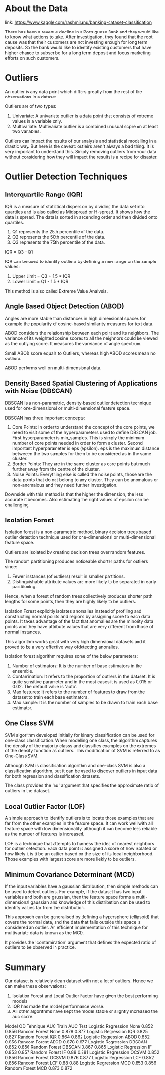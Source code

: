 # About the Data

link: https://www.kaggle.com/rashmiranu/banking-dataset-classification

There has been a revenue decline in a Portuguese Bank and they would like to know what actions to take. After investigation, they found that 
the root cause was that their customers are not investing enough for long term deposits. So the bank would like to identify existing customers 
that have higher chance to subscribe for a long term deposit and focus marketing efforts on such customers.

# Outliers

An outlier is any data point which differs greatly from the rest of the observations in a dataset.

Outliers are of two types:
1. Univariate: A univariate outlier is a data point that consists of extreme values in a variable only.
2. Multivariate: Multivariate outlier is a combined unusual scpre on at least two variables.

Outliers can impact the results of our analysis and statistical modelling in a drastic way. But here is the caveat: outleirs aren't always a bad thing.
It is very important to understand this. Simply removing outliers from your data without considering how they will impact the results is a recipe for
disaster.

# Outlier Detection Techniques

## Interquartile Range (IQR)

IQR is a measure of statistical dispersion by dividing the data set into quartiles and is also called as Midspread or H-spread. It shows how the data is spread. The data is sorted in ascending order and then divided onto quartiles.
1. Q1 represents the 25th percentile of the data.
2. Q2 represents the 50th percentile of the data.
3. Q3 represents the 75th percentile of the data.

IQR = Q3 - Q1

IQR can be used to identify outliers by defining a new range on the sample values:
1. Upper Limit = Q3 + 1.5 * IQR
1. Lower Limit = Q1 - 1.5 * IQR

This method is also called Extreme Value Analysis.

## Angle Based Object Detection (ABOD)

Angles are more stable than distances in high dimensional spaces for example the popularity of cosine-based similarity measures for text data.

ABOD considers the relationship between each point and its neighbors. The variance of its weighted cosine scores to all the neighnors could be viewed as the outlying score. It measures the vareiance of angle spectrum.

Small ABOD score equals to Outliers, whereas high ABOD scores mean no outliers.

ABOD performs well on multi-dimensional data.

## Density Based Spatial Clustering of Applications with Noise (DBSCAN)

DBSCAN is a non-parametric, density-based outlier detection technique used for one-dimensional or multi-dimensional feature space.

DBSCAN has three important concepts:
1. Core Points: In order to understand the concept of the core points, we need to visit some of the hyperparameters used to define DBSCAN job. First hyperparameter is min_samples. This is simply the minimum number of core points needed in order to form a cluster. Second important hyperparameter is eps (epsilon). eps is the maximum distance betweeen the two samples for them to be considered as in the same cluster.
2. Border Points: They are in the same cluster as core points but much further away from the centre of the cluster.
3. Noise Points: Everything else is called the noise points, those are the data points that do not belong to any cluster. They can be anomalous or non-anomalous and they need further investigation.

Downside with this method is that the higher the dimension, the less accurate it becomes. Also estimating the right values of epsilon can be challenging.

## Isolation Forest

Isolation forest is a non-parametric method, binary decision trees based outlier detection technique used for one-dimensional or multi-dimensional feature space.

Outliers are isolated by creating decision trees over random features.

The random partitioning produces noticeable shorter paths for outliers since:
1. Fewer instances (of outliers) result in smaller partitions.
2. Distinguishable attribute values are more likely to be separated in early partitioning.

Hence, when a forest of random trees collectively produces shorter path lengths for some points, then they are highly likely to be outliers.

Isolation Forest explicitly isolates anomalies instead of profiling and constructing normal points and regions by assigning score to each data points. It takes advantage of the fact that anomalies are the minority data points and they have attribute values that are very different from those of normal instances.

This algorithm works great with very high dimensional datasets and it proved to be a very effective way ofdetecting anonalies.

Isolation forest algorithm requires some of the below parameters:
1. Number of estimators: It is the number of base estimators in the ensemble.
2. Contamination: It refers to the proportion of outliers in the dataset. It is quite sensitive parameter and in the most cases it is used as 0.015 or 0.02. The default value is 'auto'.
3. Max features: It refers to the number of features to draw from the dataset to train each base estimators.
4. Max sample: It is the number of samples to be drawn to train each base estimator. 

## One Class SVM

SVM algorithm developed initially for binary classification can be used for one-class classification. When modelling one class, the algorithm captures the density of the majority classs and classifies examples on the extremes of the density function as outliers. This modification of SVM is referred to as One-Class SVM.

Although SVM is classification algorithm and one-class SVM is also a classification algorithm, but it can be used to discover outliers in input data for both regression and classification datasets.

The class provides the 'nu' argument that specifies the approximate ratio of outliers in the dataset.


## Local Outlier Factor (LOF)

A simple approach to identify outliers is to locate those examples that are far from the other examples in the feature space. It can work well with all feature space with low dimensionality, although it can become less reliable as the number of features is increased.

LOF is a technique that attempts to harness the idea of nearest neighbors for outlier detection. Each data point is assigned a score of how isolated or how likely it is ti be an outlier based on the size of its local neighborhood. Those examples with largest score are more liekly to be outliers.

## Minimum Covariance Determinant (MCD)

If the input variables have a gaussian distribution, then simple methods can be used to detect outliers. For example, if the dataset has two input variables and both are gaussian, then the feature space forms a multi-dimensional gaussian and knowledge of this distribution can be used to identify values far from the distribution.

This approach can be generalised by defining a hypersphere (ellipsoid) that covers the normal data, and the data that falls outside this space is considered an outlier. An efficient implementation of this technique for multivariate data is known as the MCD.

It provides the 'contamination' argument that defines the expected ratio of outliers to be observed in practice. 

# Summary

Our dataset is relatively clean dataset with not a lot of outliers. Hence we can make these observations:

1. Isolation Forest and Local Outlier Factor have given the best performing models.
2. IQR has made the model performance worse.
3. All other algorithms have kept the model stable or slightly increased the auc score.

Model	                 OD Tehnique	   AUC Train	AUC Test
Logistic Regression	       None	           0.852	   0.856
Random Forest	             None	           0.878	   0.877
Logistic Regression	       IQR	           0.825	   0.827
Random Forest	             IQR	           0.864	   0.862
Logistic Regression	       ABOD	           0.852	   0.856
Random Forest	             ABOD	           0.878	   0.877
Logistic Regression	       DBSCAN	         0.852	   0.856
Random Forest	             DBSCAN	         0.867	   0.865
Logistic Regression	       IF	             0.853	   0.857
Random Forest	             IF	             0.88	     0.881
Logistic Regression	       OCSVM	         0.852	   0.856
Random Forest	             OCSVM	         0.876	   0.877
Logistic Regression	       LOF	           0.852	   0.856
Random Forest	             LOF	           0.88	     0.88
Logistic Regression	       MCD	           0.853	   0.856
Random Forest	             MCD	           0.873	   0.872
